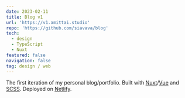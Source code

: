 ```yaml
---
date: 2023-02-11
title: Blog v1
url: 'https://v1.amittai.studio'
repo: 'https://github.com/siavava/blog'
tech:
  - design
  - TypeScript
  - Nuxt
featured: false
navigation: false
tag: design / web
---
```


The first iteration of my personal blog/portfolio.
Built with [Nuxt][nuxt]/[Vue][vue] and [SCSS][scss].
Deployed on [Netlify][netlify].

[nuxt]: https://nuxt.com
[vue]: https://vuejs.org
[scss]: https://sass-lang.com
[netlify]: https://netlify.com
